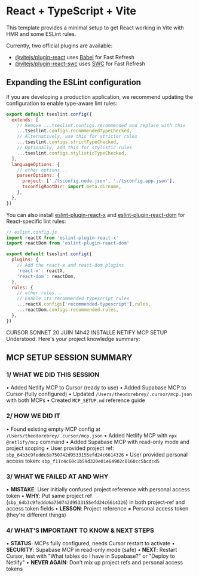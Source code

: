 # React + TypeScript + Vite

This template provides a minimal setup to get React working in Vite with HMR and some ESLint rules.

Currently, two official plugins are available:

- [@vitejs/plugin-react](https://github.com/vitejs/vite-plugin-react/blob/main/packages/plugin-react) uses [Babel](https://babeljs.io/) for Fast Refresh
- [@vitejs/plugin-react-swc](https://github.com/vitejs/vite-plugin-react/blob/main/packages/plugin-react-swc) uses [SWC](https://swc.rs/) for Fast Refresh

## Expanding the ESLint configuration

If you are developing a production application, we recommend updating the configuration to enable type-aware lint rules:

```js
export default tseslint.config({
  extends: [
    // Remove ...tseslint.configs.recommended and replace with this
    ...tseslint.configs.recommendedTypeChecked,
    // Alternatively, use this for stricter rules
    ...tseslint.configs.strictTypeChecked,
    // Optionally, add this for stylistic rules
    ...tseslint.configs.stylisticTypeChecked,
  ],
  languageOptions: {
    // other options...
    parserOptions: {
      project: ['./tsconfig.node.json', './tsconfig.app.json'],
      tsconfigRootDir: import.meta.dirname,
    },
  },
})
```

You can also install [eslint-plugin-react-x](https://github.com/Rel1cx/eslint-react/tree/main/packages/plugins/eslint-plugin-react-x) and [eslint-plugin-react-dom](https://github.com/Rel1cx/eslint-react/tree/main/packages/plugins/eslint-plugin-react-dom) for React-specific lint rules:

```js
// eslint.config.js
import reactX from 'eslint-plugin-react-x'
import reactDom from 'eslint-plugin-react-dom'

export default tseslint.config({
  plugins: {
    // Add the react-x and react-dom plugins
    'react-x': reactX,
    'react-dom': reactDom,
  },
  rules: {
    // other rules...
    // Enable its recommended typescript rules
    ...reactX.configs['recommended-typescript'].rules,
    ...reactDom.configs.recommended.rules,
  },
})
```









CURSOR SONNET 20 JUIN 14h42 INSTALLE NETIFY MCP SETUP 
Understood. Here's your project knowledge summary:

## MCP SETUP SESSION SUMMARY

### 1/ WHAT WE DID THIS SESSION
• Added Netlify MCP to Cursor (ready to use)
• Added Supabase MCP to Cursor (fully configured)
• Updated `/Users/theodorebrey/.cursor/mcp.json` with both MCPs
• Created `MCP_SETUP.md` reference guide

### 2/ HOW WE DID IT
• Found existing empty MCP config at `/Users/theodorebrey/.cursor/mcp.json`
• Added Netlify MCP with `npx @netlify/mcp` command
• Added Supabase MCP with read-only mode and project scoping
• User provided project ref: `sbp_64b3c9feddc6a750742d9533155efd24c6614326`
• User provided personal access token: `sbp_f11c4c60c1b59d320e01e64902c0160cc5bcdcd5`

### 3/ WHAT WE FAILED AT AND WHY
• **MISTAKE**: User initially confused project reference with personal access token
• **WHY**: Put same project ref (`sbp_64b3c9feddc6a750742d9533155efd24c6614326`) in both project-ref and access token fields
• **LESSON**: Project reference ≠ Personal access token (they're different things)

### 4/ WHAT'S IMPORTANT TO KNOW & NEXT STEPS
• **STATUS**: MCPs fully configured, needs Cursor restart to activate
• **SECURITY**: Supabase MCP in read-only mode (safe)
• **NEXT**: Restart Cursor, test with "What tables do I have in Supabase?" or "Deploy to Netlify"
• **NEVER AGAIN**: Don't mix up project refs and personal access tokens